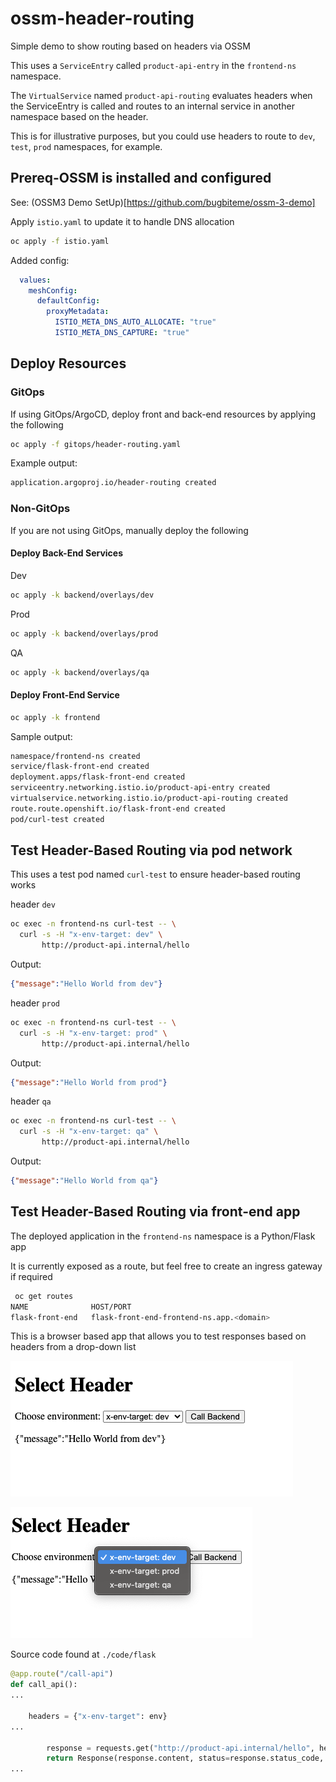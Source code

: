 # ossm-header-routing
Simple demo to show routing based on headers via OSSM

This uses a `ServiceEntry` called `product-api-entry` in the `frontend-ns` namespace. 
  
  
The `VirtualService` named `product-api-routing` evaluates headers when the ServiceEntry is called and routes to an internal service in another namespace based on the header.   

This is for illustrative purposes, but you could use headers to route to `dev`, `test`, `prod` namespaces, for example.


## Prereq-OSSM is installed and configured

See: (OSSM3 Demo SetUp)[https://github.com/bugbiteme/ossm-3-demo]

Apply `istio.yaml` to update it to handle DNS allocation

```bash
oc apply -f istio.yaml
```

Added config:

```yaml
  values:
    meshConfig:
      defaultConfig:
        proxyMetadata:
          ISTIO_META_DNS_AUTO_ALLOCATE: "true"
          ISTIO_META_DNS_CAPTURE: "true"
```

## Deploy Resources

### GitOps

If using GitOps/ArgoCD, deploy front and back-end resources by applying the following

```bash
oc apply -f gitops/header-routing.yaml    
```

Example output:
```bash
application.argoproj.io/header-routing created
```

### Non-GitOps

If you are not using GitOps, manually deploy the following
#### Deploy Back-End Services

Dev

```bash
oc apply -k backend/overlays/dev
```

Prod

```bash
oc apply -k backend/overlays/prod
```

QA

```bash
oc apply -k backend/overlays/qa
```


#### Deploy Front-End Service

```bash
oc apply -k frontend  
```

Sample output:

```bash
namespace/frontend-ns created
service/flask-front-end created
deployment.apps/flask-front-end created
serviceentry.networking.istio.io/product-api-entry created
virtualservice.networking.istio.io/product-api-routing created
route.route.openshift.io/flask-front-end created
pod/curl-test created
```

## Test Header-Based Routing via pod network

This uses a test pod named `curl-test` to ensure header-based routing works

header `dev`

```bash
oc exec -n frontend-ns curl-test -- \
  curl -s -H "x-env-target: dev" \
       http://product-api.internal/hello
```

Output:

```json
{"message":"Hello World from dev"}
```

header `prod`

```bash
oc exec -n frontend-ns curl-test -- \
  curl -s -H "x-env-target: prod" \
       http://product-api.internal/hello
```

Output:

```json
{"message":"Hello World from prod"}
```

header `qa`

```bash
oc exec -n frontend-ns curl-test -- \
  curl -s -H "x-env-target: qa" \
       http://product-api.internal/hello
```

Output:

```json
{"message":"Hello World from qa"}
```

## Test Header-Based Routing via front-end app

The deployed application in the `frontend-ns` namespace is a Python/Flask app

It is currently exposed as a route, but feel free to create an ingress gateway if required

```bash
 oc get routes                                                                      
NAME              HOST/PORT                                                                     
flask-front-end   flask-front-end-frontend-ns.app.<domain>
```

This is a browser based app that allows you to test responses based on headers from a drop-down list

![alt text](img/image01.png)

![alt text](img/image02.png)

Source code found at `./code/flask`

```python
@app.route("/call-api")
def call_api():
...

    headers = {"x-env-target": env}
...

        response = requests.get("http://product-api.internal/hello", headers=headers) 
        return Response(response.content, status=response.status_code, mimetype="text/plain")
...
```
